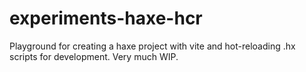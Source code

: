 # experiments-haxe-hcr
Playground for creating a haxe project with vite and hot-reloading .hx scripts for development.  Very much WIP.
